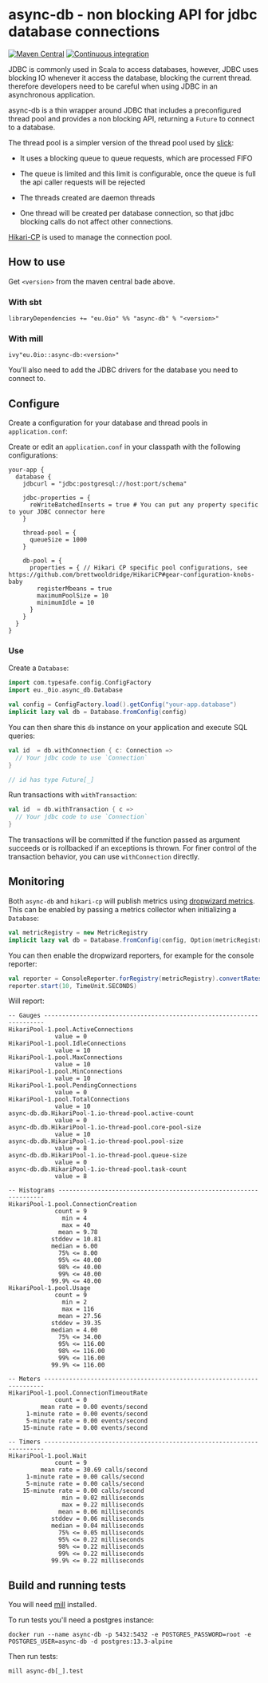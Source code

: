 # async-db - non blocking API for jdbc database connections

[![Maven Central](https://img.shields.io/maven-central/v/eu.0io/async-db_2.13)](https://search.maven.org/artifact/eu.0io/async-db_2.13/0.0.1/jar) [![Continuous integration](https://github.com/simao/async-db/actions/workflows/ci.yml/badge.svg)]()

JDBC is commonly used in Scala to access databases, however, JDBC uses blocking IO whenever it access the database, blocking the current thread. therefore developers need to be careful when using JDBC in an asynchronous application. 

async-db is a thin wrapper around JDBC that includes a preconfigured thread pool and provides a non blocking API, returning a `Future` to connect to a database.

The thread pool is a simpler version of the thread pool used by [slick](https://github.com/slick/slick/):

- It uses a blocking queue to queue requests, which are processed FIFO

- The queue is limited and this limit is configurable, once the queue is full the api caller requests will be rejected

- The threads created are daemon threads

- One thread will be created per database connection, so that jdbc blocking calls do not affect other connections.

[Hikari-CP](https://github.com/brettwooldridge/HikariCP) is used to manage the connection pool.

## How to use

Get `<version>` from the maven central bade above.

### With sbt

```
libraryDependencies += "eu.0io" %% "async-db" % "<version>"
```

### With mill

```
ivy"eu.0io::async-db:<version>"
```

You'll also need to add the JDBC drivers for the database you need to connect to.

## Configure

Create a configuration for your database and thread pools in `application.conf`:

Create or edit an `application.conf` in your classpath with the following configurations:


```
your-app {
  database {
    jdbcurl = "jdbc:postgresql://host:port/schema"

    jdbc-properties = {
      reWriteBatchedInserts = true # You can put any property specific to your JDBC connector here
    }

    thread-pool = {
      queueSize = 1000
    }

    db-pool = {
      properties = { // Hikari CP specific pool configurations, see https://github.com/brettwooldridge/HikariCP#gear-configuration-knobs-baby
        registerMbeans = true
        maximumPoolSize = 10
        minimumIdle = 10
      }
    }
  }
}
```

### Use

Create a `Database`:

```scala
import com.typesafe.config.ConfigFactory
import eu._0io.async_db.Database

val config = ConfigFactory.load().getConfig("your-app.database")
implicit lazy val db = Database.fromConfig(config)
```

You can then share this `db` instance on your application and execute SQL queries:

```scala
val id  = db.withConnection { c: Connection =>
  // Your jdbc code to use `Connection`
}

// id has type Future[_]
```

Run transactions with `withTransaction`:

```scala
val id  = db.withTransaction { c =>
  // Your jdbc code to use `Connection`
}
```

The transactions will be committed if the function passed as argument succeeds or is rollbacked if an exceptions is thrown. For finer control of the transaction behavior, you can use `withConnection` directly.

## Monitoring

Both `async-db` and `hikari-cp` will publish metrics using [dropwizard metrics](https://metrics.dropwizard.io/4.2.0/). This can be enabled by passing a metrics collector when initializing a `Database`:

```scala
val metricRegistry = new MetricRegistry
implicit lazy val db = Database.fromConfig(config, Option(metricRegistry))
```

You can then enable the dropwizard reporters, for example for the console reporter:

```scala
val reporter = ConsoleReporter.forRegistry(metricRegistry).convertRatesTo(TimeUnit.SECONDS).convertDurationsTo(TimeUnit.MILLISECONDS).build
reporter.start(10, TimeUnit.SECONDS)
```

Will report:

```
-- Gauges ----------------------------------------------------------------------
HikariPool-1.pool.ActiveConnections
             value = 0
HikariPool-1.pool.IdleConnections
             value = 10
HikariPool-1.pool.MaxConnections
             value = 10
HikariPool-1.pool.MinConnections
             value = 10
HikariPool-1.pool.PendingConnections
             value = 0
HikariPool-1.pool.TotalConnections
             value = 10
async-db.db.HikariPool-1.io-thread-pool.active-count
             value = 0
async-db.db.HikariPool-1.io-thread-pool.core-pool-size
             value = 10
async-db.db.HikariPool-1.io-thread-pool.pool-size
             value = 8
async-db.db.HikariPool-1.io-thread-pool.queue-size
             value = 0
async-db.db.HikariPool-1.io-thread-pool.task-count
             value = 8

-- Histograms ------------------------------------------------------------------
HikariPool-1.pool.ConnectionCreation
             count = 9
               min = 4
               max = 40
              mean = 9.78
            stddev = 10.81
            median = 6.00
              75% <= 8.00
              95% <= 40.00
              98% <= 40.00
              99% <= 40.00
            99.9% <= 40.00
HikariPool-1.pool.Usage
             count = 9
               min = 2
               max = 116
              mean = 27.56
            stddev = 39.35
            median = 4.00
              75% <= 34.00
              95% <= 116.00
              98% <= 116.00
              99% <= 116.00
            99.9% <= 116.00

-- Meters ----------------------------------------------------------------------
HikariPool-1.pool.ConnectionTimeoutRate
             count = 0
         mean rate = 0.00 events/second
     1-minute rate = 0.00 events/second
     5-minute rate = 0.00 events/second
    15-minute rate = 0.00 events/second

-- Timers ----------------------------------------------------------------------
HikariPool-1.pool.Wait
             count = 9
         mean rate = 30.69 calls/second
     1-minute rate = 0.00 calls/second
     5-minute rate = 0.00 calls/second
    15-minute rate = 0.00 calls/second
               min = 0.02 milliseconds
               max = 0.22 milliseconds
              mean = 0.06 milliseconds
            stddev = 0.06 milliseconds
            median = 0.04 milliseconds
              75% <= 0.05 milliseconds
              95% <= 0.22 milliseconds
              98% <= 0.22 milliseconds
              99% <= 0.22 milliseconds
            99.9% <= 0.22 milliseconds
```

## Build and running tests

You will need [mill](https://com-lihaoyi.github.io/mill/mill/Intro_to_Mill.html) installed.

To run tests you'll need a postgres instance:

```
docker run --name async-db -p 5432:5432 -e POSTGRES_PASSWORD=root -e POSTGRES_USER=async-db -d postgres:13.3-alpine
```

Then run tests:

`mill async-db[_].test`
